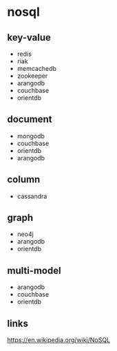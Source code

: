 
# nosql

## key-value

* redis
* riak
* memcachedb
* zookeeper
* arangodb
* couchbase
* orientdb

## document

* mongodb
* couchbase
* orientdb
* arangodb

## column

* cassandra

## graph

* neo4j
* arangodb
* orientdb

## multi-model

* arangodb
* couchbase
* orientdb

## links

https://en.wikipedia.org/wiki/NoSQL

